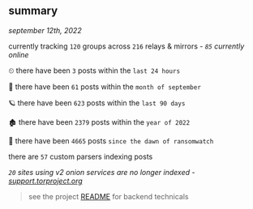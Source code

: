 
## summary
_september 12th, 2022_

currently tracking `120` groups across `216` relays & mirrors - _`85` currently online_

⏲ there have been `3` posts within the `last 24 hours`

🦈 there have been `61` posts within the `month of september`

🪐 there have been `623` posts within the `last 90 days`

🏚 there have been `2379` posts within the `year of 2022`

🦕 there have been `4665` posts `since the dawn of ransomwatch`

there are `57` custom parsers indexing posts

_`20` sites using v2 onion services are no longer indexed - [support.torproject.org](https://support.torproject.org/onionservices/v2-deprecation/)_

> see the project [README](https://github.com/joshhighet/ransomwatch#ransomwatch--) for backend technicals
